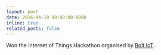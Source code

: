 ```yaml
---
layout: post
date: 2016-04-10 00:00:00-0000
inline: true
related_posts: false
---
```


Won the Internet of Things Hackathon organised by [Bolt IoT](https://www.boltiot.com/).
